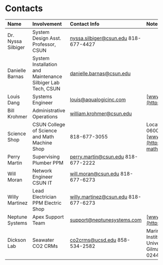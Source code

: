 # Contacts

| Name | Involvement | Contact Info | Notes |
| :--- | :--- | :--- | :--- |
| Dr. Nyssa Silbiger | System Design  Asst. Professor, CSUN | nyssa.silbiger@csun.edu  818-677-4427 |  |
| Danielle Barnas | System Installation and Maintenance  Silbiger Lab Tech, CSUN | danielle.barnas@csun.edu |  |
| Louis Dang | Systems Engineer | louis@aqualogicinc.com | [www.aqualogicinc.com](http://www.aqualogicinc.com) |
| Bill Krohmer | Administrative Operations | william.krohmer@csun.edu |  |
| Science Shop | CSUN College of Science and Math Machine Shop | 818-677-3055 | Location: EH 2014  Available M-Th 0600-1630  [www.csun.edu/Science-Shop](http://www.csun.edu/science-mathematics/science-shop) |
| Perry Martin | Supervising Plumber  PPM | perry.martin@csun.edu  818-677-2222 |  |
| Will Moran | Network Engineer  CSUN IT | will.moran@csun.edu  818-677-6273 |  |
| Willy Martinez | Lead Electrician  PPM Electric Shop | willy.martinez@csun.edu  818-677-6273 |  |
| Neptune Systems | Apex Support Team | support@neptunesystems.com | [www.neptunesystems.com](http://www.neptunesystems.com) |
| Dickson Lab | Seawater CO2 CRMs | co2crms@ucsd.edu  858-534-2582 | Marine Physical Lab  Scripps Institution of Oceanography  University of CA, San Diego  9500 Gilman Drive  La Jolla, CA 92093-0244 USA |
